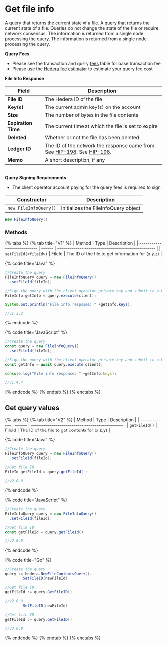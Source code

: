 # Get file info

A query that returns the current state of a file. A query that returns the current state of a file. Queries do not change the state of the file or require network consensus. The information is returned from a single node processing the query. The information is returned from a single node processing the query.

**Query Fees**

* Please see the transaction and query [fees](../../../../networks/mainnet/fees/#transaction-and-query-fees) table for base transaction fee
* Please use the [Hedera fee estimator](https://hedera.com/fees) to estimate your query fee cost

**File Info Response**

| **Field**           | Description                                                                                                                                           |
| ------------------- | ----------------------------------------------------------------------------------------------------------------------------------------------------- |
| **File ID**         | The Hedera ID of the file                                                                                                                             |
| **Key(s)**          | The current admin key(s) on the account                                                                                                               |
| **Size**            | The number of bytes in the file contents                                                                                                              |
| **Expiration Time** | The current time at which the file is set to expire                                                                                                   |
| **Deleted**         | Whether or not the file has been deleted                                                                                                              |
| **Ledger ID**       | The ID of the network the response came from. See [HIP-198](https://hips.hedera.com/hip/hip-198). See [HIP-198](https://hips.hedera.com/hip/hip-198). |
| **Memo**            | A short description, if any                                                                                                                           |

\
**Query Signing Requirements**

* The client operator account paying for the query fees is required to sign

| Constructor           | Description                          |
| --------------------- | ------------------------------------ |
| `new FileInfoQuery()` | Initializes the FileInfoQuery object |

```java
new FileInfoQuery()
```

### Methods

{% tabs %}
{% tab title="V1" %}
| Method                      | Type   | Description                                       |
| --------------------------- | ------ | ------------------------------------------------- |
| `setFileId(<fileId>)` | FileId | The ID of the file to get information for (x.y.z) |

{% code title="Java" %}
```java
//Create the query
FileInfoQuery query = new FileInfoQuery()
  .setFileId(fileId);

//Sign the query with the client operator private key and submit to a Hedera network
FileInfo getInfo = query.execute(client);

System.out.println("File info response: " +getInfo.keys);

//v1.3.2
```
{% endcode %}

{% code title="JavaScript" %}
```javascript
//Create the query
const query = new FileInfoQuery()
  .setFileId(fileId);

//Sign the query with the client operator private key and submit to a Hedera network
const getInfo = await query.execute(client);

console.log("File info response: " +getInfo.keys);

//v1.4.4
```
{% endcode %}
{% endtab %}
{% endtabs %}

## Get query values

{% tabs %}
{% tab title="V2" %}
| Method        | Type   | Description                                    |
| ------------- | ------ | ---------------------------------------------- |
| `getFileId()` | FileId | The ID of the file to get contents for (x.z.y) |

{% code title="Java" %}
```java
//Create the query
FileInfoQuery query = new FileInfoQuery()
  .setFileId(fileId);

//Get file ID
FileId getFileId = query.getFileId();

//v2.0.0
```
{% endcode %}

{% code title="JavaScript" %}
```javascript
//Create the query
FileInfoQuery query = new FileInfoQuery()
  .setFileId(fileId);

//Get file ID
const getFileId = query.getFileId();

//v2.0.0
```
{% endcode %}

{% code title="Go" %}
```java
//Create the query
query := hedera.NewFileContentsQuery().
        SetFileID(newFileId)

//Get file ID
getFileId := query.GetFileID()

//v2.0.0
        SetFileID(newFileId)

//Get file ID
getFileId := query.GetFileID()

//v2.0.0
```
{% endcode %}
{% endtab %}
{% endtabs %}

##
